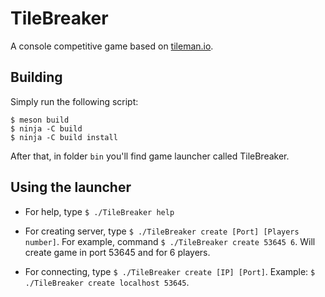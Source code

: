 # TileBreaker

A console competitive game based on [tileman.io](http://tileman.io/).

## Building

Simply run the following script:

```
$ meson build
$ ninja -C build
$ ninja -C build install
```

After that, in folder `bin` you'll find game launcher called TileBreaker.

## Using the launcher

* For help, type
`$ ./TileBreaker help`

* For creating server, type
`$ ./TileBreaker create [Port] [Players number]`.
For example, command
`$ ./TileBreaker create 53645 6`.
Will create game in port 53645 and for 6 players.

* For connecting, type
`$ ./TileBreaker create [IP] [Port]`.
Example:
`$ ./TileBreaker create localhost 53645`.
